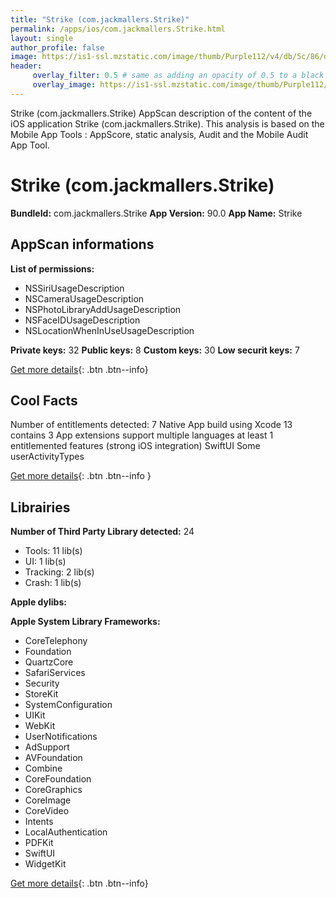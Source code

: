 ```yaml
---
title: "Strike (com.jackmallers.Strike)"
permalink: /apps/ios/com.jackmallers.Strike.html
layout: single
author_profile: false
image: https://is1-ssl.mzstatic.com/image/thumb/Purple112/v4/db/5c/86/db5c860f-dc81-96b4-40df-6678e7da8204/AppIcon-Live-1x_U007emarketing-0-7-0-85-220.png/512x512bb.jpg
header: 
     overlay_filter: 0.5 # same as adding an opacity of 0.5 to a black background
     overlay_image: https://is1-ssl.mzstatic.com/image/thumb/Purple112/v4/db/5c/86/db5c860f-dc81-96b4-40df-6678e7da8204/AppIcon-Live-1x_U007emarketing-0-7-0-85-220.png/512x512bb.jpg
---
```

Strike (com.jackmallers.Strike) AppScan description of the content of the iOS application Strike (com.jackmallers.Strike). This analysis is based on the Mobile App Tools : AppScore, static analysis, Audit and the Mobile Audit App Tool.

# Strike (com.jackmallers.Strike)

**BundleId:** com.jackmallers.Strike
**App Version:** 90.0
**App Name:** Strike


## AppScan informations 

**List of permissions:** 
- NSSiriUsageDescription
- NSCameraUsageDescription
- NSPhotoLibraryAddUsageDescription
- NSFaceIDUsageDescription
- NSLocationWhenInUseUsageDescription
  
  
**Private keys:** 32
**Public keys:** 8
**Custom keys:** 30
**Low securit keys:** 7
  
[Get more details](/pricing.html){: .btn .btn--info}

## Cool Facts

Number of entitlements detected: 7
Native App
build using Xcode 13
contains 3 App extensions
support multiple languages
at least 1 entitlemented features (strong iOS integration)
SwiftUI
Some userActivityTypes
  
[Get more details](/pricing.html){: .btn .btn--info }

## Librairies 
**Number of Third Party Library detected:** 24
- Tools: 11 lib(s)
- UI: 1 lib(s)
- Tracking: 2 lib(s)
- Crash: 1 lib(s)


**Apple dylibs:**


**Apple System Library Frameworks:**
- CoreTelephony
- Foundation
- QuartzCore
- SafariServices
- Security
- StoreKit
- SystemConfiguration
- UIKit
- WebKit
- UserNotifications
- AdSupport
- AVFoundation
- Combine
- CoreFoundation
- CoreGraphics
- CoreImage
- CoreVideo
- Intents
- LocalAuthentication
- PDFKit
- SwiftUI
- WidgetKit


  
[Get more details](/pricing.html){: .btn .btn--info}

